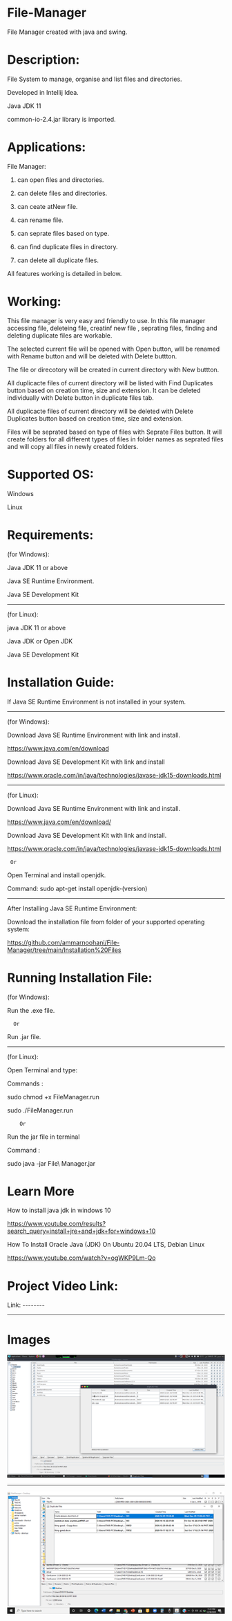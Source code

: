 # File-Manager

File Manager created with java and swing.


# Description:


File System to manage, organise and list files and directories.

Developed in Intellij Idea.

Java JDK 11

common-io-2.4.jar library is imported.


# Applications:

 
 File Manager:
 
  1. can open files and directories.
  
  2. can  delete files and directories.
 
  3. can ceate atNew file.
 
  4. can rename file.
 
  5. can seprate files based on type.
 
  6. can find duplicate files in directory.
 
  7. can delete all duplicate files.
  
  
All features working is detailed in below.
  
  


# Working:


This file manager is very easy and friendly to use. In this file manager  accessing file, deleteing file, creatinf new file , seprating files, finding and deleting duplicate files are workable.


The selected current file will be opened with Open button, wlll be renamed with Rename button and will be deleted with Delete buttton.


The file or direcotory will be created in current directory with New buttton.


All duplicacte files of current directory will be listed with Find Duplicates button based on creation time, size and extension. It can be deleted individually with Delete button in duplicate files tab.


All duplicacte files of current directory will be deleted with Delete Duplicates button based on creation time, size and extension.


Files will be seprated based on type of files with Seprate Files button. It will create folders for all different types of files in folder names as seprated files and will copy all files in newly created folders.

 
 
# Supported OS:


  Windows

  Linux




# Requirements:


(for Windows):

Java JDK 11 or above

Java SE Runtime Environment.
  
Java SE Development Kit
  
-----------------------------------------------------------------------------------------------------------------------------------------------------------

(for Linux):

 java JDK 11 or above

 Java JDK or Open JDK
  
 Java SE Development Kit



# Installation Guide:


If Java SE Runtime Environment is not installed in your system.

-----------------------------------------------------------------------------------------------------------------------------------------------------------


(for Windows):


  Download Java SE Runtime Environment with link and install.
  
  
  https://www.java.com/en/download
  
  
  Download Java SE Development Kit with link and install
  
  
  https://www.oracle.com/in/java/technologies/javase-jdk15-downloads.html
  

-----------------------------------------------------------------------------------------------------------------------------------------------------------


(for Linux):

  Download Java SE Runtime Environment with link and install.
  
  https://www.java.com/en/download/
  

  Download Java SE Development Kit with link and install.
   
  https://www.oracle.com/in/java/technologies/javase-jdk15-downloads.html
   
     
     Or
 
 
  Open Terminal and install openjdk.
  
  Command: sudo apt-get install openjdk-(version)
  
 
 -----------------------------------------------------------------------------------------------------------------------------------------------------------

  
After Installing Java SE Runtime Environment:


   Download the installation file from folder of your supported operating system:
   
   
   https://github.com/ammarnoohani/File-Manager/tree/main/Installation%20Files
   
   
    


# Running Installation File:



(for Windows):

  Run the .exe file.
  
      Or
      
  Run .jar file.
  
  -----------------------------------------------------------------------------------------------------------------------------------------------------------

  
 (for Linux):
 
 Open Terminal and type:
 
 
 Commands :
 
 sudo chmod +x FileManager.run
 
 sudo ./FileManager.run
 
        Or
        
 Run the jar file in terminal
 
  Command :
  
  sudo java -jar File\ Manager.jar
  
  
  
# Learn More

 
 How to install java jdk in windows 10
 
 
 https://www.youtube.com/results?search_query=install+jre+and+jdk+for+windows+10
 

 
 How To Install Oracle Java (JDK) On Ubuntu 20.04 LTS, Debian Linux
 
 
 https://www.youtube.com/watch?v=ogWKP9Lm-Qo
 
 
 
 
# Project Video Link:

 
 Link: -------- 
 
 
 
 
 
 
 -----------------------------------------------------------------------------------------------------------------------------------------------------------
 
 
# Images

 
 ![alt text](https://github.com/ammarnoohani/FileManager/blob/main/imgs/LinSs.png?raw=true)
 
 
 
 -----------------------------------------------------------------------------------------------------------------------------------------------------------
 
 
 
 ![alt text](https://github.com/ammarnoohani/FileManager/blob/main/imgs/winSs.png?raw=true)
  
  
  
  

 
 
 
 
 
 
 
 

